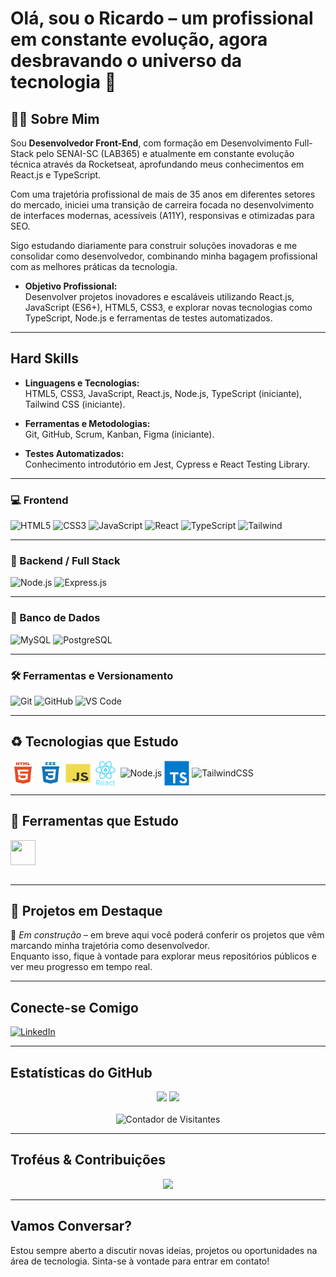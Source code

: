 # Olá, sou o Ricardo – um profissional em constante evolução, agora desbravando o universo da tecnologia 👋

## 🙋‍♂️ Sobre Mim

Sou **Desenvolvedor Front-End**, com formação em Desenvolvimento Full-Stack pelo SENAI-SC (LAB365) e atualmente em constante evolução técnica através da Rocketseat, aprofundando meus conhecimentos em React.js e TypeScript.

Com uma trajetória profissional de mais de 35 anos em diferentes setores do mercado, iniciei uma transição de carreira focada no desenvolvimento de interfaces modernas, acessíveis (A11Y), responsivas e otimizadas para SEO.

Sigo estudando diariamente para construir soluções inovadoras e me consolidar como desenvolvedor, combinando minha bagagem profissional com as melhores práticas da tecnologia.

- **Objetivo Profissional:**  
  Desenvolver projetos inovadores e escaláveis utilizando React.js, JavaScript (ES6+), HTML5, CSS3, e explorar novas tecnologias como TypeScript, Node.js e ferramentas de testes automatizados.

---

## Hard Skills

- **Linguagens e Tecnologias:**  
  HTML5, CSS3, JavaScript, React.js, Node.js, TypeScript (iniciante), Tailwind CSS (iniciante).

- **Ferramentas e Metodologias:**  
  Git, GitHub, Scrum, Kanban, Figma (iniciante).

- **Testes Automatizados:**  
  Conhecimento introdutório em Jest, Cypress e React Testing Library.

---

### 💻 Frontend
![HTML5](https://img.shields.io/badge/HTML5-e34c26?style=for-the-badge&logo=html5&logoColor=white)
![CSS3](https://img.shields.io/badge/CSS3-1572b6?style=for-the-badge&logo=css3&logoColor=white)
![JavaScript](https://img.shields.io/badge/JavaScript-f7df1e?style=for-the-badge&logo=javascript&logoColor=black)
![React](https://img.shields.io/badge/React-20232a?style=for-the-badge&logo=react&logoColor=61dafb)
![TypeScript](https://img.shields.io/badge/TypeScript-3178c6?style=for-the-badge&logo=typescript&logoColor=white)
![Tailwind](https://img.shields.io/badge/Tailwind%20CSS-06B6D4.svg?style=for-the-badge&logo=Tailwind-CSS&logoColor=white)

---

### 🧩 Backend / Full Stack
![Node.js](https://img.shields.io/badge/Node.js-339933?style=for-the-badge&logo=nodedotjs&logoColor=white)
![Express.js](https://img.shields.io/badge/Express.js-000000?style=for-the-badge&logo=express&logoColor=white)

---

### 🧮 Banco de Dados
![MySQL](https://img.shields.io/badge/MySQL-00758F?style=for-the-badge&logo=mysql&logoColor=white)
![PostgreSQL](https://img.shields.io/badge/PostgreSQL-4169E1?style=for-the-badge&logo=postgresql&logoColor=white)

---

### 🛠️ Ferramentas e Versionamento
![Git](https://img.shields.io/badge/Git-F05032?style=for-the-badge&logo=git&logoColor=white)
![GitHub](https://img.shields.io/badge/GitHub-181717?style=for-the-badge&logo=github&logoColor=white)
![VS Code](https://img.shields.io/badge/VS_Code-007ACC?style=for-the-badge&logo=visualstudiocode&logoColor=white)

---

## ♻️ Tecnologias que Estudo

<div style="display: inline-block">
  <img align="center" alt="HTML5" height="35" width="40" src="https://raw.githubusercontent.com/devicons/devicon/1119b9f84c0290e0f0b38982099a2bd027a48bf1/icons/html5/html5-plain-wordmark.svg">
  <img align="center" alt="CSS3" height="35" width="40" src="https://raw.githubusercontent.com/devicons/devicon/1119b9f84c0290e0f0b38982099a2bd027a48bf1/icons/css3/css3-plain-wordmark.svg">
  <img align="center" alt="JavaScript" height="30" width="40" src="https://raw.githubusercontent.com/devicons/devicon/1119b9f84c0290e0f0b38982099a2bd027a48bf1/icons/javascript/javascript-original.svg">
  <img align="center" alt="React.js" height="40" width="40" src="https://raw.githubusercontent.com/devicons/devicon/1119b9f84c0290e0f0b38982099a2bd027a48bf1/icons/react/react-original-wordmark.svg">
  <img align="center" alt="Node.js" height="40" width="40" src="https://icon-library.com/images/node-js-icon/node-js-icon-11.jpg">
  <img align="center" alt="TypeScript" height="40" width="40" src="https://raw.githubusercontent.com/devicons/devicon/master/icons/typescript/typescript-original.svg">
  <img align="center" alt="TailwindCSS "height="100" width="100" src="https://cdn.jsdelivr.net/gh/devicons/devicon@latest/icons/tailwindcss/tailwindcss-original-wordmark.svg" />
</div>

---

## 🧰 Ferramentas que Estudo

<div style="display: inline-block">
    <img align="center" height="40" width="40" src="https://cdn.jsdelivr.net/gh/devicons/devicon@latest/icons/figma/figma-original.svg">
  <br>
  <br>
</div>

---

## 📂	 Projetos em Destaque

🚧 *Em construção* – em breve aqui você poderá conferir os projetos que vêm marcando minha trajetória como desenvolvedor.  
Enquanto isso, fique à vontade para explorar meus repositórios públicos e ver meu progresso em tempo real.

---

## Conecte-se Comigo

<div>
  <a href="https://www.linkedin.com/in/ricardo-werner" target="_blank">
    <img src="https://img.shields.io/badge/-LinkedIn-%230077B5?style=for-the-badge&logo=linkedin&logoColor=white" alt="LinkedIn">
  </a>
</div>

---

## Estatísticas do GitHub

<div align="center">
  <img height="200" src="https://github-readme-stats.vercel.app/api?username=ricardo-werner&show_icons=true&theme=moltack&include_all_commits=true&count_private=true" />
  <img height="200" src="https://github-readme-stats.vercel.app/api/top-langs?username=ricardo-werner&locale=pt-br&hide_title=false&layout=compact&card_width=320&langs_count=10&theme=codeSTACKr&hide_border=false&order=2" />
  <br />
  <br />
  <img height="45" src="https://komarev.com/ghpvc/?username=ricardo-werner&color=blue" alt="Contador de Visitantes" />
</div>

---

## Troféus & Contribuições

<div align="center">
  <img src="https://github-profile-trophy.vercel.app/?username=ricardo-werner&theme=onedark" />
</div>

---

## Vamos Conversar?

Estou sempre aberto a discutir novas ideias, projetos ou oportunidades na área de tecnologia. Sinta-se à vontade para entrar em contato!
